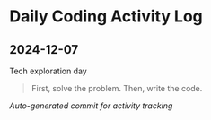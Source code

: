 # Daily Coding Activity Log

## 2024-12-07

Tech exploration day

> First, solve the problem. Then, write the code.

*Auto-generated commit for activity tracking*
